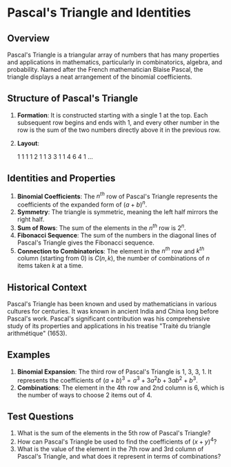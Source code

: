 # Pascal's Triangle and Identities

## Overview
Pascal's Triangle is a triangular array of numbers that has many properties and applications in mathematics, particularly in combinatorics, algebra, and probability. Named after the French mathematician Blaise Pascal, the triangle displays a neat arrangement of the binomial coefficients.

## Structure of Pascal's Triangle
1. **Formation**: It is constructed starting with a single 1 at the top. Each subsequent row begins and ends with 1, and every other number in the row is the sum of the two numbers directly above it in the previous row.
2. **Layout**:
    
    1
    1   1
    1   2   1
    1   3   3   1
    1   4   6   4   1
    ...
    

## Identities and Properties
1. **Binomial Coefficients**: The $n^{th}$ row of Pascal's Triangle represents the coefficients of the expanded form of $(a + b)^n$.
2. **Symmetry**: The triangle is symmetric, meaning the left half mirrors the right half.
3. **Sum of Rows**: The sum of the elements in the $n^{th}$ row is $2^n$.
4. **Fibonacci Sequence**: The sum of the numbers in the diagonal lines of Pascal's Triangle gives the Fibonacci sequence.
5. **Connection to Combinatorics**: The element in the $n^{th}$ row and $k^{th}$ column (starting from 0) is $C(n, k)$, the number of combinations of $n$ items taken $k$ at a time.

## Historical Context
Pascal's Triangle has been known and used by mathematicians in various cultures for centuries. It was known in ancient India and China long before Pascal's work. Pascal's significant contribution was his comprehensive study of its properties and applications in his treatise "Traité du triangle arithmétique" (1653).

## Examples
1. **Binomial Expansion**: The third row of Pascal's Triangle is 1, 3, 3, 1. It represents the coefficients of $(a + b)^3 = a^3 + 3a^2b + 3ab^2 + b^3$.
2. **Combinations**: The element in the 4th row and 2nd column is 6, which is the number of ways to choose 2 items out of 4.

## Test Questions
1. What is the sum of the elements in the 5th row of Pascal's Triangle?
2. How can Pascal's Triangle be used to find the coefficients of $(x + y)^4$?
3. What is the value of the element in the 7th row and 3rd column of Pascal's Triangle, and what does it represent in terms of combinations?